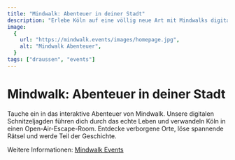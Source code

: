 ```yaml
---
title: "Mindwalk: Abenteuer in deiner Stadt"
description: "Erlebe Köln auf eine völlig neue Art mit Mindwalks digitalen Schnitzeljagden, die dich durch das echte Leben führen."
image:
  {
    url: "https://mindwalk.events/images/homepage.jpg",
    alt: "Mindwalk Abenteuer",
  }
tags: ["draussen", "events"]
---
```


# Mindwalk: Abenteuer in deiner Stadt

Tauche ein in das interaktive Abenteuer von Mindwalk. Unsere digitalen Schnitzeljagden führen dich durch das echte Leben und verwandeln Köln in einen Open-Air-Escape-Room. Entdecke verborgene Orte, löse spannende Rätsel und werde Teil der Geschichte.

Weitere Informationen: [Mindwalk Events](https://mindwalk.events)

